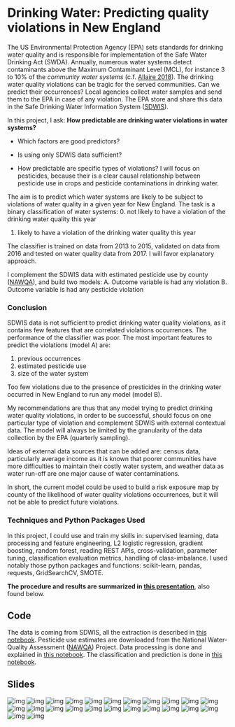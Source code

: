 # Drinking Water: Predicting quality violations in New England

The US Environmental Protection Agency (EPA) sets standards for drinking water quality and is responsible for implementation of the Safe Water Drinking Act (SWDA). Annually, numerous water systems detect contaminants above the Maximum Contaminant Level (MCL), for instance 3 to 10% of the _community water systems_ (c.f. [Allaire 2018](https://www.pnas.org/content/115/9/2078)). The drinking water quality violations can be tragic for the served communities. Can we predict their occurrences? Local agencies collect water samples and send them to the EPA in case of any violation. The EPA store and share this data in the Safe Drinking Water Information System ([SDWIS](https://www.epa.gov/enviro/sdwis-model)).

In this project, I ask: **How predictable are drinking water violations in water systems?**

* Which factors are good predictors?

* Is using only SDWIS data sufficient?

* How predictable are specific types of violations? I will focus on pesticides, because their is a clear causal relationship between pesticide use in crops and pesticide contaminations in drinking water.

The aim is to predict which water systems are likely to be subject to violations of water quality in a given year for New England. The task is a binary classification of water systems:
0. not likely to have a violation of the drinking water quality this year
1. likely to have a violation of the drinking water quality this year

The classifier is trained on data from 2013 to 2015, validated on data from 2016 and tested on water quality data from 2017. I will favor explanatory approach.  

I complement the SDWIS data with estimated pesticide use by county ([NAWQA](https://water.usgs.gov/nawqa/pnsp/usage/maps/county-level/)), and build two models:
A. Outcome variable is had any violation
B. Outcome variable is had any pesticide violation

### Conclusion

SDWIS data is not sufficient to predict drinking water quality violations, as it contains few features that are correlated violations occurrences. The performance of the classifier was poor. The most important features to predict the violations (model A) are:
1. previous occurrences
2. estimated pesticide use
3. size of the water system

Too few violations due to the presence of presticides in the drinking water occurred in New England to run any model (model B).   

My recommendations are thus that any model trying to predict drinking water quality violations, in order to be successful, should focus on one particular type of violation and complement SDWIS with external contextual data. The model will always be limited by the granularity of the data collection by the EPA (quarterly sampling).  

Ideas of external data sources that can be added are: census data, particularly average income as it is known that poorer communities have more difficulties to maintain their costly water system, and weather data as water run-off are one major cause of water contaminations.  

In short, the current model could be used to build a risk exposure map by county of the likelihood of water quality violations occurrences, but it will not be able to predict future violations.  

### Techniques and Python Packages Used

In this project, I could use and train my skills in: supervised learning, data processing and feature engineering, L2 logistic regression, gradient boosting, random forest, reading REST APIs, cross-validation, parameter tuning, classification evaluation metrics, handling of class-imbalance. I used notably those python packages and functions: scikit-learn, pandas, requests, GridSearchCV, SMOTE.  

**The procedure and results are summarized in [this presentation](https://docs.google.com/presentation/d/1_BFCSApEwgKDsnK_6E4I5ZDO8wfYpLv-QmWbZlTdxt4/edit?usp=sharing)**, also found below.

## Code

The data is coming from SDWIS, all the extraction is described in [this notebook](https://github.com/de-la-viz/pesticides_in_drinking_water/blob/master/code/Data_Extraction.ipynb). Pesticide use estimates are downloaded from the National Water-Quality Assessment ([NAWQA](https://water.usgs.gov/nawqa/pnsp/usage/maps/county-level/)) Project. Data processing is done and explained in [this notebook](https://github.com/de-la-viz/pesticides_in_drinking_water/blob/master/code/Data_Processing_and_Feature_Engineering.ipynb). The classification and prediction is done in [this notebook](https://github.com/de-la-viz/pesticides_in_drinking_water/blob/master/code/Classification.ipynb).

## Slides

![img](documents/slides%20as%20png/Predicting%20Drinking%20Water%20Quality%20Violations%20in%20New%20England%20(1).png)
![img](documents/slides%20as%20png/Predicting%20Drinking%20Water%20Quality%20Violations%20in%20New%20England%20(2).png)
![img](documents/slides%20as%20png/Predicting%20Drinking%20Water%20Quality%20Violations%20in%20New%20England%20(3).png)
![img](documents/slides%20as%20png/Predicting%20Drinking%20Water%20Quality%20Violations%20in%20New%20England%20(4).png)
![img](documents/slides%20as%20png/Predicting%20Drinking%20Water%20Quality%20Violations%20in%20New%20England%20(5).png)
![img](documents/slides%20as%20png/Predicting%20Drinking%20Water%20Quality%20Violations%20in%20New%20England%20(6).png)
![img](documents/slides%20as%20png/Predicting%20Drinking%20Water%20Quality%20Violations%20in%20New%20England%20(7).png)
![img](documents/slides%20as%20png/Predicting%20Drinking%20Water%20Quality%20Violations%20in%20New%20England%20(8).png)
![img](documents/slides%20as%20png/Predicting%20Drinking%20Water%20Quality%20Violations%20in%20New%20England%20(9).png)
![img](documents/slides%20as%20png/Predicting%20Drinking%20Water%20Quality%20Violations%20in%20New%20England%20(10).png)
![img](documents/slides%20as%20png/Predicting%20Drinking%20Water%20Quality%20Violations%20in%20New%20England%20(11).png)
![img](documents/slides%20as%20png/Predicting%20Drinking%20Water%20Quality%20Violations%20in%20New%20England%20(12).png)
![img](documents/slides%20as%20png/Predicting%20Drinking%20Water%20Quality%20Violations%20in%20New%20England%20(13).png)
![img](documents/slides%20as%20png/Predicting%20Drinking%20Water%20Quality%20Violations%20in%20New%20England%20(14).png)
![img](documents/slides%20as%20png/Predicting%20Drinking%20Water%20Quality%20Violations%20in%20New%20England%20(15).png)
![img](documents/slides%20as%20png/Predicting%20Drinking%20Water%20Quality%20Violations%20in%20New%20England%20(16).png)
![img](documents/slides%20as%20png/Predicting%20Drinking%20Water%20Quality%20Violations%20in%20New%20England%20(17).png)
![img](documents/slides%20as%20png/Predicting%20Drinking%20Water%20Quality%20Violations%20in%20New%20England%20(18).png)
![img](documents/slides%20as%20png/Predicting%20Drinking%20Water%20Quality%20Violations%20in%20New%20England%20(19).png)
![img](documents/slides%20as%20png/Predicting%20Drinking%20Water%20Quality%20Violations%20in%20New%20England%20(20).png)
![img](documents/slides%20as%20png/Predicting%20Drinking%20Water%20Quality%20Violations%20in%20New%20England%20(21).png)
![img](documents/slides%20as%20png/Predicting%20Drinking%20Water%20Quality%20Violations%20in%20New%20England%20(22).png)
![img](documents/slides%20as%20png/Predicting%20Drinking%20Water%20Quality%20Violations%20in%20New%20England%20(23).png)
![img](documents/slides%20as%20png/Predicting%20Drinking%20Water%20Quality%20Violations%20in%20New%20England%20(24).png)
